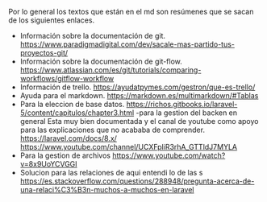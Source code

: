 Por lo general los textos que están en el md son resúmenes que se sacan de los siguientes enlaces.

- Información sobre la documentación de git.
https://www.paradigmadigital.com/dev/sacale-mas-partido-tus-proyectos-git/
- Información sobre la documentación de git-flow.
https://www.atlassian.com/es/git/tutorials/comparing-workflows/gitflow-workflow
- Información de trello.
https://ayudatpymes.com/gestron/que-es-trello/
- Ayuda para el markdown.
https://markdown.es/multimarkdown/#Tablas
- Para la eleccion de base datos.
https://richos.gitbooks.io/laravel-5/content/capitulos/chapter3.html
-para la gestion del backen en general 
Esta muy bien documentada  y el canal de youtube como apoyo para las explicaciones que no acababa de comprender.
https://laravel.com/docs/8.x/ 
https://www.youtube.com/channel/UCXFpliR3rhA_GTTldJ7MYLA
- Para la gestion de archivos 
https://www.youtube.com/watch?v=8x9UoYCVGGI
- Solucion para las relaciones de aqui entendi lo de las s
https://es.stackoverflow.com/questions/288948/pregunta-acerca-de-una-relaci%C3%B3n-muchos-a-muchos-en-laravel
